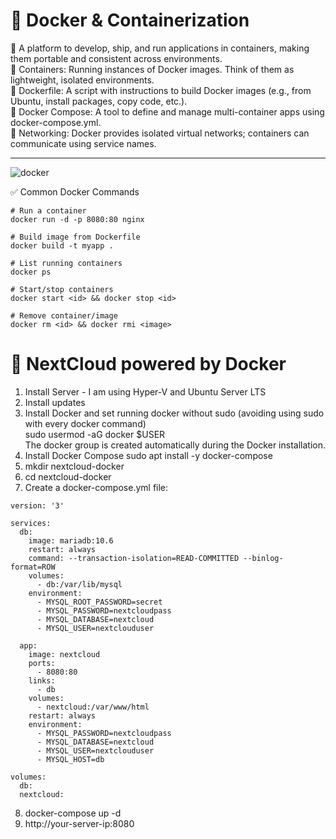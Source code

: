 <h1>🐳 Docker & Containerization </h1> 

🔄 A platform to develop, ship, and run applications in containers, making them portable and consistent across environments. <br>
🔄 Containers: Running instances of Docker images. Think of them as lightweight, isolated environments. <br>
🔄 Dockerfile: A script with instructions to build Docker images (e.g., from Ubuntu, install packages, copy code, etc.). <br>
🔄 Docker Compose: A tool to define and manage multi-container apps using docker-compose.yml. <br>
🔄 Networking: Docker provides isolated virtual networks; containers can communicate using service names. <br>
<hr>

![docker](https://github.com/user-attachments/assets/c9f7861a-57f5-4362-ae75-9ce1908e100e)


✅ Common Docker Commands
```
# Run a container
docker run -d -p 8080:80 nginx

# Build image from Dockerfile
docker build -t myapp .

# List running containers
docker ps

# Start/stop containers
docker start <id> && docker stop <id>

# Remove container/image
docker rm <id> && docker rmi <image>
```
<h1>🐳 NextCloud powered by Docker </h1> 

1. Install Server - I am using Hyper-V and Ubuntu Server LTS <br>
2. Install updates <br>
3. Install Docker and set running docker without sudo (avoiding using sudo with every docker command) <br>
sudo usermod -aG docker $USER <br>
The docker group is created automatically during the Docker installation. <br>
4. Install Docker Compose sudo apt install -y docker-compose <br>
5. mkdir nextcloud-docker <br>
6. cd nextcloud-docker <br>
7. Create a docker-compose.yml file:

```
version: '3'

services:
  db:
    image: mariadb:10.6
    restart: always
    command: --transaction-isolation=READ-COMMITTED --binlog-format=ROW
    volumes:
      - db:/var/lib/mysql
    environment:
      - MYSQL_ROOT_PASSWORD=secret
      - MYSQL_PASSWORD=nextcloudpass
      - MYSQL_DATABASE=nextcloud
      - MYSQL_USER=nextclouduser

  app:
    image: nextcloud
    ports:
      - 8080:80
    links:
      - db
    volumes:
      - nextcloud:/var/www/html
    restart: always
    environment:
      - MYSQL_PASSWORD=nextcloudpass
      - MYSQL_DATABASE=nextcloud
      - MYSQL_USER=nextclouduser
      - MYSQL_HOST=db

volumes:
  db:
  nextcloud:
```
8. docker-compose up -d <br>
9. http://your-server-ip:8080



